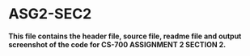 # ASG2-SEC2
**This file contains the header file, source file, readme file and output screenshot of the code for CS-700 ASSIGNMENT 2 SECTION 2.**





